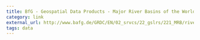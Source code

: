 ```yaml
---
title: BfG - Geospatial Data Products - Major River Basins of the World (GRDC, 2007)
category: link
external_url: http://www.bafg.de/GRDC/EN/02_srvcs/22_gslrs/221_MRB/riverbasins.html?nn=201570
tags: data
---
```


